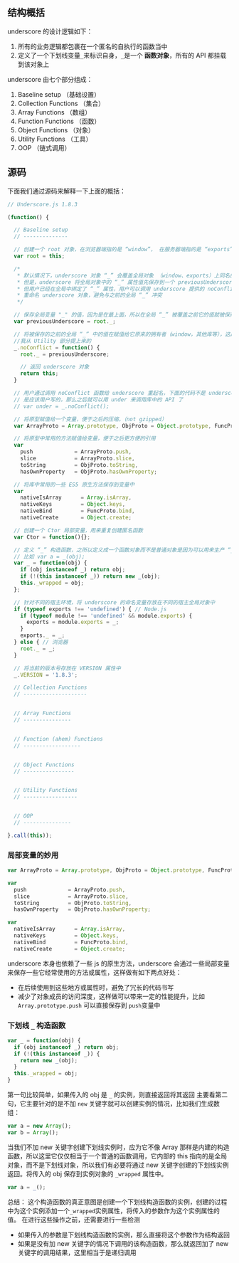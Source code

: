 ## 结构概括
underscore 的设计逻辑如下：
1. 所有的业务逻辑都包裹在一个匿名的自执行的函数当中
2. 定义了一个下划线变量`_`来标识自身，`_`是一个 **函数对象**，所有的 API 都挂载到该对象上

underscore 由七个部分组成：
1. Baseline setup （基础设置）
2. Collection Functions （集合）
3. Array Functions （数组）
4. Function Functions （函数）
5. Object Functions （对象）
6. Utility Functions （工具）
7. OOP （链式调用）

## 源码
下面我们通过源码来解释一下上面的概括：

```JavaScript
// Underscore.js 1.8.3

(function() {

  // Baseline setup
  // --------------

  // 创建一个 root 对象，在浏览器端指的是 “window”， 在服务器端指的是 “exports”
  var root = this;

  /*
   * 默认情况下，underscore 对象 “_” 会覆盖全局对象 （window、exports）上同名的 “_” 属性
   * 但是，underscore 将全局对象中的 “_” 属性值先保存到一个 previousUnderscore 的变量中
   * 但用户已经在全局中绑定了 “_” 属性，用户可以调用 underscore 提供的 noConflict 函数来
   * 重命名 underscore 对象，避免与之前的全局 “_” 冲突
   */

  // 保存全局变量 "_" 的值，因为是在最上面，所以在全局 “_” 被覆盖之前它的值就被保存了
  var previousUnderscore = root._;

  // 将被保存的之前的全局 “_” 中的值在赋值给它原来的拥有者（window，其他库等），这段代码是
  //我从 Utility 部分提上来的
  _.noConflict = function() {
    root._ = previousUnderscore;

    // 返回 underscore 对象
    return this;
  }

  // 用户通过调用 noConflict 函数给 underscore 重起名，下面的代码不是 underscore 中的，
  // 是应该用户写的，那么之后就可以用 under 来调用库中的 API 了
  // var under = _.noConflict();

  // 将原型赋值给一个变量，便于之后的压缩，（not gzipped）
  var ArrayProto = Array.prototype, ObjProto = Object.prototype, FuncProto = Function.prototype;

  // 将原型中常用的方法赋值给变量，便于之后更方便的引用
  var
    push             = ArrayProto.push,
    slice            = ArrayProto.slice,
    toString         = ObjProto.toString,
    hasOwnProperty   = ObjProto.hasOwnProperty;

  // 将库中常用的一些 ES5 原生方法保存到变量中
  var
    nativeIsArray      = Array.isArray,
    nativeKeys         = Object.keys,
    nativeBind         = FuncProto.bind,
    nativeCreate       = Object.create;

  // 创建一个 Ctor 局部变量，用来重复创建匿名函数
  var Ctor = function(){};

  // 定义 “_” 构造函数，之所以定义成一个函数对象而不是普通对象是因为可以用来生产 “_” 实例对象
  // 比如 var a = _(obj);
  var _ = function(obj) {
    if (obj instanceof _) return obj;
    if (!(this instanceof _)) return new _(obj);
    this._wrapped = obj;
  };

  // 针对不同的宿主环境，将 underscore 的命名变量存放在不同的宿主全局对象中
  if (typeof exports !== 'undefined') { // Node.js
    if (typeof module !== 'undefined' && module.exports) {
      exports = module.exports = _;
    }
    exports._ = _;
  } else { // 浏览器
    root._ = _;
  }

  // 将当前的版本号存放在 VERSION 属性中
  _.VERSION = '1.8.3';

  // Collection Functions
  // --------------------


  // Array Functions
  // ---------------


  // Function (ahem) Functions
  // ------------------


  // Object Functions
  // ----------------


  // Utility Functions
  // -----------------


  // OOP
  // ---------------

}.call(this));
```

### 局部变量的妙用
```JavaScript
var ArrayProto = Array.prototype, ObjProto = Object.prototype, FuncProto = Function.prototype;

var
  push             = ArrayProto.push,
  slice            = ArrayProto.slice,
  toString         = ObjProto.toString,
  hasOwnProperty   = ObjProto.hasOwnProperty;

var
  nativeIsArray      = Array.isArray,
  nativeKeys         = Object.keys,
  nativeBind         = FuncProto.bind,
  nativeCreate       = Object.create;
```
underscore 本身也依赖了一些 js 的原生方法，underscore 会通过一些局部变量来保存一些它经常使用的方法或属性，这样做有如下两点好处：
- 在后续使用到这些地方或属性时，避免了冗长的代码书写
- 减少了对象成员的访问深度，这样做可以带来一定的性能提升，比如 `Array.prototype.push` 可以直接保存到 `push`变量中

### 下划线 `_` 构造函数
```JavaScript
var _ = function(obj) {
  if (obj instanceof _) return obj;
  if (!(this instanceof _)) {
    return new _(obj);
  }
  this._wrapped = obj;
}
```
第一句比较简单，如果传入的 obj 是 `_` 的实例，则直接返回将其返回
主要看第二句，它主要针对的是不加 `new` 关键字就可以创建实例的情况，比如我们生成数组：
```JavaScript
var a = new Array();
var b = Array();
```
当我们不加 new 关键字创建下划线实例时，应为它不像 Array 那样是内建的构造函数，所以这里它仅仅相当于一个普通的函数调用，它内部的 this 指向的是全局对象，而不是下划线对象，所以我们有必要将通过 new 关键字创建的下划线实例返回。将传入的 obj 保存到实例对象的 `_wrapped` 属性中。
```JavaScript
var a = _();
```
总结：
这个构造函数的真正意图是创建一个下划线构造函数的实例，创建的过程中为这个实例添加一个`_wrapped`实例属性，将传入的参数作为这个实例属性的值。
在进行这些操作之前，还需要进行一些检测
- 如果传入的参数是下划线构造函数的实例，那么直接将这个参数作为结构返回
- 如果是没有加 new 关键字的情况下调用的该构造函数，那么就返回加了 new 关键字的调用结果，这里相当于是递归调用
